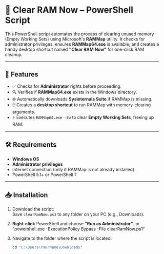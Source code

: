 # 🧠 Clear RAM Now – PowerShell Script

This PowerShell script automates the process of clearing unused memory (Empty Working Sets) using Microsoft's **RAMMap** utility. It checks for administrator privileges, ensures **RAMMap64.exe** is available, and creates a handy desktop shortcut named **"Clear RAM Now"** for one-click RAM cleanup.

---

## 🚀 Features

- ✅ Checks for **Administrator** rights before proceeding.
- 🔍 Verifies if **RAMMap64.exe** exists in the Windows directory.
- 🌐 Automatically downloads **Sysinternals Suite** if RAMMap is missing.
- 🖱️ Creates a **desktop shortcut** to run RAMMap with memory-clearing arguments.
- ⚡ Executes `RAMMap64.exe -Ew` to clear **Empty Working Sets**, freeing up RAM.

---

## 🛠️ Requirements

- **Windows OS**
- **Administrator privileges**
- Internet connection (only if RAMMap is not already installed)
- PowerShell 5.1+ or PowerShell 7

---

## 📥 Installation

1. Download the script:  
   Save `clearRamNow.ps1` to any folder on your PC (e.g., Downloads).

2. **Right-click** PowerShell and choose **"Run as Administrator"**.
or "powershell.exe -ExecutionPolicy Bypass -File clearRamNow.ps1"
3. Navigate to the folder where the script is located:

   ```powershell
   cd "C:\Users\YourName\Downloads"

